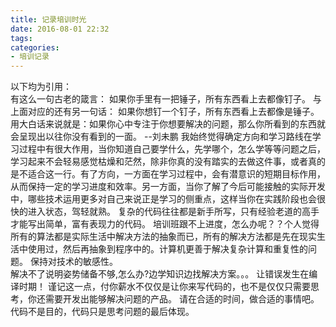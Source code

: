 ```yaml
---
title: 记录培训时光
date: 2016-08-01 22:32
tags:
categories: 
- 培训记录
---
```


以下均为引用：    
    有这么一句古老的箴言： 如果你手里有一把锤子，所有东西看上去都像钉子。 与上面对应的还有另一句话： 如果你想钉一个钉子，所有东西看上去都像是锤子。 用大白话来说就是：如果你心中专注于你想要解决的问题，那么你所看到的东西就会呈现出以往你没有看到的一面。     --刘未鹏
    我始终觉得确定方向和学习路线在学习过程中有很大作用，当你知道自己要学什么，先学哪个，怎么学等等问题之后，学习起来不会轻易感觉枯燥和茫然，除非你真的没有踏实的去做这件事，或者真的是不适合这一行。有了方向，一方面在学习过程中，会有潜意识的短期目标作用，从而保持一定的学习进度和效率。另一方面，当你了解了今后可能接触的实际开发中，哪些技术运用更多对自己来说正是学习的侧重点，这样当你在实践阶段也会很快的进入状态，驾轻就熟。
    复杂的代码往往都是新手所写，只有经验老道的高手才能写出简单，富有表现力的代码。
    培训班跟不上进度，怎么办呢？？个人觉得所有的算法都是实际生活中解决方法的抽象而已，所有的解决方法都是先在现实生活中使用过，然后再抽象到程序中的。计算机更善于解决复杂计算和重复性的问题。
    保持对技术的敏感性。    
    解决不了说明姿势储备不够,怎么办?边学知识边找解决方案。。。
    让错误发生在编译时期！
    谨记这一点，付你薪水不仅仅是让你来写代码的，也不是仅仅只需要思考，你还需要开发出能够解决问题的产品。
    请在合适的时间，做合适的事情吧。
    代码不是目的，代码只是思考问题的最后体现。